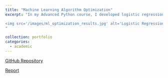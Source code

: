 ```yaml
---
title: "Machine Learning Algorithm Optimization"
excerpt: "In my Advanced Python course, I developed logistic regression and decision tree algorithms from scratch, then optimized their speed while preserving accuracy. With logistic regression, I achieved a 298X increase in speed by implementing stochastic gradient descent alongside Numba. For my decision tree model, I implemented a random feature subset approach, focusing on a subset rather than the entire feature set. Additionally, I introduced customizable settings to specify the number of features and values for the decision tree. These optimizations led to a 76X increase in speed.

<img src='/images/ml_optimization_results.jpg' alt='Logistic Regression and Decision Tree Optimization Results' width='500' height='500' style='display: block; margin: 0 auto;'>
"

collection: portfolio
categories:
  - academic
---
```


[GitHub Repository](https://github.com/ajoherron/ML_Algorithm_Optimization)

[Report](/images/ml_optimization_report.pdf)